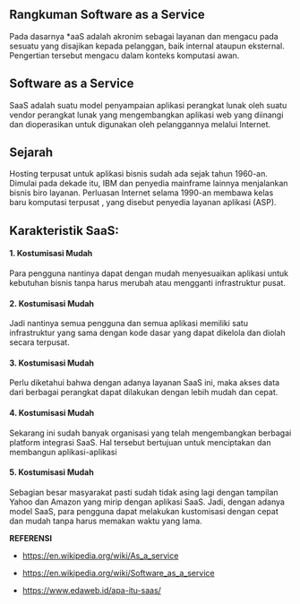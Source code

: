 ## Rangkuman Software as a Service

Pada dasarnya *aaS adalah akronim sebagai layanan dan mengacu pada sesuatu yang disajikan kepada pelanggan, baik internal ataupun eksternal. Pengertian tersebut mengacu dalam konteks komputasi awan.

## Software as a Service

SaaS adalah suatu model penyampaian aplikasi perangkat lunak oleh suatu vendor perangkat lunak yang mengembangkan aplikasi web yang diinangi dan dioperasikan untuk digunakan oleh pelanggannya melalui Internet.

## Sejarah

Hosting terpusat untuk aplikasi bisnis sudah ada sejak tahun 1960-an. Dimulai pada dekade itu, IBM dan penyedia mainframe lainnya menjalankan bisnis biro layanan. Perluasan Internet selama 1990-an membawa kelas baru komputasi terpusat , yang disebut penyedia layanan aplikasi (ASP).

## Karakteristik SaaS:

#### 1.	Kostumisasi Mudah

Para pengguna nantinya dapat dengan mudah menyesuaikan aplikasi untuk kebutuhan bisnis tanpa harus merubah atau mengganti infrastruktur pusat. 

#### 2.	Kostumisasi Mudah

Jadi nantinya semua pengguna dan semua aplikasi memiliki satu infrastruktur yang sama dengan kode dasar yang dapat dikelola dan diolah secara terpusat.

#### 3.	Kostumisasi Mudah

Perlu diketahui bahwa dengan adanya layanan SaaS ini, maka akses data dari berbagai perangkat dapat dilakukan dengan lebih mudah dan cepat. 

#### 4.	Kostumisasi Mudah

Sekarang ini sudah banyak organisasi yang telah mengembangkan berbagai platform integrasi SaaS. Hal tersebut bertujuan untuk menciptakan dan membangun aplikasi-aplikasi 

#### 5.	Kostumisasi Mudah

Sebagian besar masyarakat pasti sudah tidak asing lagi dengan tampilan Yahoo dan Amazon yang mirip dengan aplikasi SaaS. Jadi, dengan adanya model SaaS, para pengguna dapat melakukan kustomisasi dengan cepat dan mudah tanpa harus memakan waktu yang lama.


**REFERENSI**
- https://en.wikipedia.org/wiki/As_a_service

- https://en.wikipedia.org/wiki/Software_as_a_service

- https://www.edaweb.id/apa-itu-saas/
